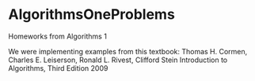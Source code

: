 # AlgorithmsOneProblems
Homeworks from Algorithms 1

We were implementing examples from this textbook: 
Thomas H. Cormen, Charles E. Leiserson, Ronald L. Rivest, 
Clifford Stein Introduction to Algorithms, Third Edition  2009
